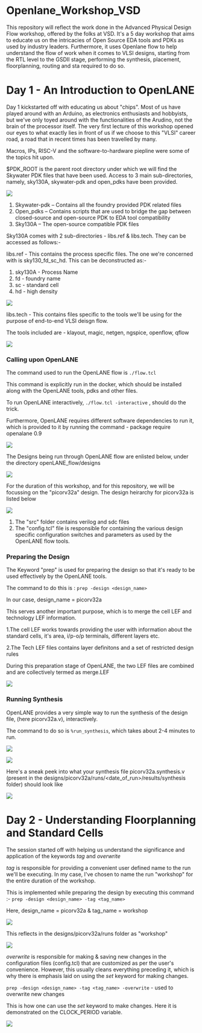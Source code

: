 # Openlane_Workshop_VSD
This repository will reflect the work done in the Advanced Physical Design Flow workshop, offered by the folks at VSD. It's a 5 day workshop that aims to educate us on the intricacies of Open Source EDA tools and PDKs as used by industry leaders. Furthermore, it uses Openlane flow to help understand the flow of work when it comes to VLSI designs, starting from the RTL level to the GSDII stage, performing the synthesis, placement, floorplanning, routing and sta required to do so.


# Day 1 - An Introduction to OpenLANE

Day 1 kickstarted off with educating us about "chips". Most of us have played around with an Arduino, as electronics enthusiasts and hobbyists, but we've only toyed around with the functionalities of the Arudino, not the brain of the processor itself. The very first lecture of this workshop opened our eyes to what exactly lies in front of us if we choose to this "VLSI" career road, a road that in recent times has been travelled by many. 

Macros, IPs, RISC-V and the software-to-hardware piepline were some of the topics hit upon.

$PDK_ROOT is the parent root directory under which we will find the Skywater PDK files that have been used. Access to 3 main sub-directories, namely, sky130A, skywater-pdk and open_pdks have been provided.

![](Images/day1.8.PNG)

1. Skywater-pdk – Contains all the foundry provided PDK related files
2. Open_pdks – Contains scripts that are used to bridge the gap between closed-source and open-source PDK to EDA tool compatibility
3. Sky130A – The open-source compatible PDK files

Sky130A comes with 2 sub-directories - libs.ref & libs.tech. They can be accessed as follows:-



libs.ref - This contains the process specific files. The one we're concerned with is sky130_fd_sc_hd. This can be deconstructed as:-

1. sky130A - Process Name
2. fd - foundry name
3. sc - standard cell
4. hd - high density

![](Images/day1.10.PNG)

libs.tech - This contains files specific to the tools we'll be using for the purpose of end-to-end VLSI deisgn flow.

The tools included are - klayout, magic, netgen, ngspice, openflow, qflow

![](Images/day1.11.PNG)


### Calling upon OpenLANE ###

The command used to run the OpenLANE flow is `./flow.tcl`

This command is explicitly run in the docker, which should be installed along with the OpenLANE tools, pdks and other files. 

To run OpenLANE interactively, `./flow.tcl -interactive` , should do the trick.

Furthermore, OpenLANE requires different software dependencies to run it, which is provided to it by running the command - package require openalane 0.9

![](Images/day1.1.PNG)

The Designs being run through OpenLANE flow are enlisted below, under the directory openLANE_flow/designs

![](Images/day1.5.PNG)

For the duration of this workshop, and for this repository, we will be focussing on the "picorv32a" design.
The design heirarchy for picorv32a is listed below

![](Images/day1.6.PNG)

1. The "src" folder contains verilog and sdc files
2. The "config.tcl" file is responsible for containing the various design specific configuration switches and parameters as used by the OpenLANE flow tools.

### Preparing the Design ###

The Keyword "prep" is used for preparing the design so that it's ready to be used effectively by the OpenLANE tools.

The command to do this is : `prep -design <design_name> `
  
  In our case, design_name = picorv32a
  
This serves another important purpose, which is to merge the cell LEF and technology LEF information.

1.The cell LEF works towards providing the user with information about the standard cells, it's area, i/p-o/p terminals, different layers etc.

2.The Tech LEF files contains layer definitons and a set of restricted design rules

During this preparation stage of OpenLANE, the two LEF files are combined and are collectively termed as merge.LEF

![](Images/day1.2.PNG)

### Running Synthesis ###

OpenLANE provides a very simple way to run the synthesis of the design file, (here picorv32a.v), interactively.

The command to do so is `%run_synthesis`, which takes about 2-4 minutes to run.

![](Images/day1.3.PNG)

![](Images/day1.4.PNG)

Here's a sneak peek into what your synthesis file picorv32a.synthesis.v (present in the designs/picorv32a/runs/<date_of_run>/results/synthesis folder) should look like

![](Images/day1.9.PNG)

# Day 2 - Understanding Floorplanning and Standard Cells

The session started off with helping us understand the significance and application of the keywords _tag_ and _overwrite_

_tag_ is responsible for providing a convenient user defined name to the run we'll be executing. In my case, I've chosen to name the run "workshop" for the entire duration of the workshop.

This is implemented while preparing the design by executing this command :- `prep -design <design_name> -tag <tag_name> `

Here, design_name = picorv32a & tag_name = workshop

![](Images/day2.2.PNG)

This reflects in the designs/picorv32a/runs folder as "workshop"

![](Images/day2.1.PNG)

_overwrite_ is responsible for making & saving new changes in the configuration files (config.tcl) that are customized as per the user's convenience. However, this usually cleans everything preceding it, which is why there is emphasis laid on using the _set_ keyword for making changes.

`prep -design <design_name> -tag <tag_name> -overwrite` - used to overwrite new changes 

This is how one can use the _set_ keyword to make changes. Here it is demonstrated on the CLOCK_PERIOD variable.

![](Images/day2.3.PNG)



